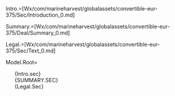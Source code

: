 Intro.=[Wx/com/marineharvest/globalassets/convertible-eur-375/Sec/Introduction_0.md]

Summary.=[Wx/com/marineharvest/globalassets/convertible-eur-375/Deal/Summary_0.md]

Legal.=[Wx/com/marineharvest/globalassets/convertible-eur-375/Sec/Text_0.md]

Model.Root=<ul type="none"><li>{Intro.sec}<li><div style="text-transform: uppercase">{Summary.Sec}</div><li>{Legal.Sec}</ul>
